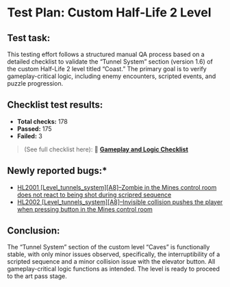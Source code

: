 # Test Plan: Custom Half-Life 2 Level

## Test task:


This testing effort follows a structured manual QA process based on a detailed checklist to validate the “Tunnel System” section (version 1.6)  of the custom Half-Life 2 level titled “Coast.” The primary goal is to verify gameplay-critical logic, including enemy encounters, scripted events, and puzzle progression.

## Checklist test results:  


* **Total checks:** 178  
* **Passed:** 175  
* **Failed:** 3  
> (See full checklist here): 📎 **[Gameplay and Logic Checklist](https://github.com/aleksandar023/hl2-custom-level-testing/blob/eb85b0661592b8e2e0afdaf15278467a1480a820/hl2_custom_level_checklist.md)**


## Newly reported bugs:*

* [HL2001 [Level_tunnels_system][A8]–Zombie in the Mines control room does not react to being shot during scripred sequence](https://github.com/aleksandar023/hl2-custom-level-testing/blob/main/hl2-custom-level-bugs.md)
* [HL2002 [Level_tunnels_system][A8]–Invisible collision pushes the player when pressing button in the Mines control room](https://github.com/aleksandar023/hl2-custom-level-testing/blob/main/hl2-custom-level-bugs.md)

## Conclusion:  
The “Tunnel System” section of the custom level “Caves” is functionally stable, with only minor issues observed, specifically, the interruptibility of a scripted sequence and a minor collision issue with the elevator button. All gameplay-critical logic functions as intended. The level is ready to proceed to the art pass stage.
